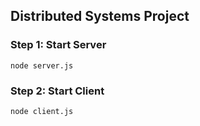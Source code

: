 ## Distributed Systems Project

### Step 1: Start Server
`node server.js`

### Step 2: Start Client
`node client.js`
